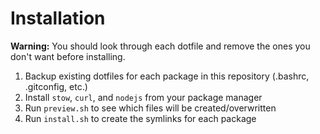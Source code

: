 # Installation
<strong>Warning:</strong> You should look through each dotfile and remove the ones you don't want before installing.
1. Backup existing dotfiles for each package in this repository (.bashrc, .gitconfig, etc.)
2. Install ```stow```, ```curl```, and ```nodejs``` from your package manager
3. Run ```preview.sh``` to see which files will be created/overwritten
4. Run ```install.sh``` to create the symlinks for each package
